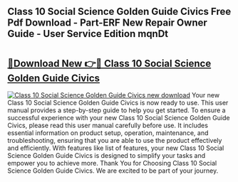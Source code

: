 ## Class 10 Social Science Golden Guide Civics Free Pdf Download - Part-ERF New Repair Owner Guide - User Service Edition mqnDt

# <h2><a href="http://bc64382.oget.top/?id=Class+10+Social+Science+Golden+Guide+Civics">🔗Download New 👉🔴 Class 10 Social Science Golden Guide Civics</a></h2>

[![Class 10 Social Science Golden Guide Civics new download](https://i.imgur.com/5g1atiW.png)](http://bc64382.oget.top/?id=Class+10+Social+Science+Golden+Guide+Civics)
Your new Class 10 Social Science Golden Guide Civics is now ready to use. This user manual provides a step-by-step guide to help you get started. To ensure a successful experience with your new Class 10 Social Science Golden Guide Civics, please read this user manual carefully before use. It includes essential information on product setup, operation, maintenance, and troubleshooting, ensuring that you are able to use the product effectively and efficiently. With features like list of features, your new Class 10 Social Science Golden Guide Civics is designed to simplify your tasks and empower you to achieve more. Thank You for Choosing Class 10 Social Science Golden Guide Civics. We are excited to be part of your journey.
